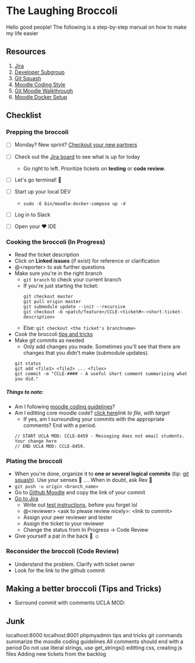# The Laughing Broccoli

Hello good people!
The following is a step-by-step manual on how to make my life easier

## Resources
1. [Jira](https://ucla-ccle.atlassian.net/secure/RapidBoard.jspa?rapidView=1&projectKey=CCLE)
2. [Developer Subgroup](https://ccle.ucla.edu/course/view/CCLE_Subgroups?section=2)
3. [Git Squash](http://gitready.com/advanced/2009/02/10/squashing-commits-with-rebase.html)
4. [Moodle Coding Style](https://docs.moodle.org/dev/Coding_style)
5. [Git Moodle Walkthrough](https://kb.ucla.edu/articles/ucla-git-walkthrough-for-moodle)
6. [Moodle Docker Setup](https://github.com/ccle/moodle-docker)

## Checklist

### Prepping the broccoli
- [ ] Monday? New sprint? [Checkout your new partners](https://ccle.ucla.edu/mod/page/view.php?id=815435)
- [ ] Check out the [Jira board](https://ucla-ccle.atlassian.net/secure/RapidBoard.jspa?rapidView=1&projectKey=CCLE) to see what is up for today
  - Go right to left. Prioritize tickets on **testing** or **code review**.
- [ ] Let's go terminal! :muscle:
- [ ] Start up your local DEV
  - `sudo -E bin/moodle-docker-compose up -d`
- [ ] Log in to Slack
- [ ] Open your :heart: IDE


### Cooking the broccoli (In Progress)
- Read the ticket description
- Click on **Linked issues** (if exist) for reference or clarification
- @\<reporter\> to ask further questions
- Make sure you're in the right branch
  - `git branch` to check your current branch
  - If you're just starting the ticket: 
    ```
    git checkout master
    git pull origin master
    git submodule update --init --recursive
    git checkout -b <patch/feature>/CCLE-<ticket#>-<short-ticket-description>
    ```
  - Else: `git checkout <the ticket's branchname>`
- Cook the broccoli [tips and tricks]()
- Make git commits as needed
  - Only add changes you made. Sometimes you'll see that there are changes that you didn't make (submodule updates).
  ```
  git status
  git add <file1> <file2> ... <filex>
  git commit -m "CCLE-#### - A useful short comment summarizing what you did."
  ```
##### Things to note: 
* Am I following [moodle coding guidelines](https://docs.moodle.org/dev/Coding_style)?
* Am I editting core moodle code? [click here]()*link to file, with target*
  * If yes, am I surrounding your commits with the appropriate comments? End with a period.
  ```
  // START UCLA MOD: CCLE-8459 - Messaging does not email students.
  Your change here
  // END UCLA MOD: CCLE-8459.
  ```
### Plating the broccoli
- When you're done, organize it to **one or several logical commits** (tip: [git squash]()). Use your senses :massage: .... When in doubt, ask Rex :raising_hand:
- `git push -u origin <branch_name>`
- Go to [Github Moodle](https://github.com/ucla/moodle) and copy the link of your commit
- [Go to Jira](https://ucla-ccle.atlassian.net/secure/RapidBoard.jspa?rapidView=1&projectKey=CCLE) 
  - Write out [test instructions](), before you forget lol
  - @\<reviewer\> \<ask to please review nicely\>: \<link to commit\>
  - Assign your peer reviewer and tester
  - Assign the ticket to your reviewer
  - Change the status from In Progress &#8594; Code Review
- Give yourself a pat in the back :clap: :relaxed:

### Reconsider the broccoli (Code Review)
- Understand the problem. Clarify with ticket owner
- Look for the link to the github commit


## Making a better broccoli (Tips and Tricks)
* Surround commit with comments UCLA MOD:

## Junk
localhost:8000
localhost:8001 phpmyadmin
tips and tricks
git commands
summarize the moodle coding guidelines
All comments should end with a period
Do not use literal strings, use get_strings()
editting css, creating js files
Adding new tickets from the backlog
